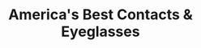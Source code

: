 ---
title: "America's Best Contacts & Eyeglasses"
url: /denver/americas-best-contacts-und-eyeglasses/
shop: Optiker
---